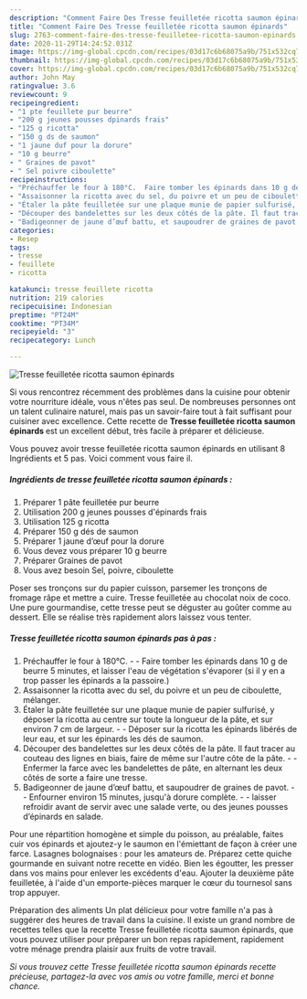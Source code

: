 ```yaml
---
description: "Comment Faire Des Tresse feuilletée ricotta saumon épinards"
title: "Comment Faire Des Tresse feuilletée ricotta saumon épinards"
slug: 2763-comment-faire-des-tresse-feuilletee-ricotta-saumon-epinards
date: 2020-11-29T14:24:52.031Z
image: https://img-global.cpcdn.com/recipes/03d17c6b68075a9b/751x532cq70/tresse-feuilletee-ricotta-saumon-epinards-photo-principale-de-la-recette.jpg
thumbnail: https://img-global.cpcdn.com/recipes/03d17c6b68075a9b/751x532cq70/tresse-feuilletee-ricotta-saumon-epinards-photo-principale-de-la-recette.jpg
cover: https://img-global.cpcdn.com/recipes/03d17c6b68075a9b/751x532cq70/tresse-feuilletee-ricotta-saumon-epinards-photo-principale-de-la-recette.jpg
author: John May
ratingvalue: 3.6
reviewcount: 9
recipeingredient:
- "1 pte feuillete pur beurre"
- "200 g jeunes pousses dpinards frais"
- "125 g ricotta"
- "150 g ds de saumon"
- "1 jaune duf pour la dorure"
- "10 g beurre"
- " Graines de pavot"
- " Sel poivre ciboulette"
recipeinstructions:
- "Préchauffer le four à 180°C.  Faire tomber les épinards dans 10 g de beurre 5 minutes, et laisser l&#39;eau de végétation s&#39;évaporer (si il y en a trop passer les épinards a la passoire.)"
- "Assaisonner la ricotta avec du sel, du poivre et un peu de ciboulette, mélanger."
- "Étaler la pâte feuilletée sur une plaque munie de papier sulfurisé, y déposer la ricotta au centre sur toute la longueur de la pâte, et sur environ 7 cm de largeur.  Déposer sur la ricotta les épinards libérés de leur eau, et sur les épinards les dés de saumon."
- "Découper des bandelettes sur les deux côtés de la pâte. Il faut tracer au couteau des lignes en biais, faire de même sur l&#39;autre côte de la pâte.  Enfermer la farce avec les bandelettes de pâte, en alternant les deux côtés de sorte a faire une tresse."
- "Badigeonner de jaune d’œuf battu, et saupoudrer de graines de pavot.  Enfourner environ 15 minutes, jusqu&#39;à dorure complète.  laisser refroidir avant de servir avec une salade verte, ou des jeunes pousses d’épinards en salade."
categories:
- Resep
tags:
- tresse
- feuillete
- ricotta

katakunci: tresse feuillete ricotta 
nutrition: 219 calories
recipecuisine: Indonesian
preptime: "PT24M"
cooktime: "PT34M"
recipeyield: "3"
recipecategory: Lunch

---
```



![Tresse feuilletée ricotta saumon épinards](https://img-global.cpcdn.com/recipes/03d17c6b68075a9b/751x532cq70/tresse-feuilletee-ricotta-saumon-epinards-photo-principale-de-la-recette.jpg)

Si vous rencontrez récemment des problèmes dans la cuisine pour obtenir votre nourriture idéale, vous n'êtes pas seul. De nombreuses personnes ont un talent culinaire naturel, mais pas un savoir-faire tout à fait suffisant pour cuisiner avec excellence. Cette recette de <strong> Tresse feuilletée ricotta saumon épinards </strong> est un excellent début, très facile à préparer et délicieuse.

<!--inarticleads1-->

Vous pouvez avoir tresse feuilletée ricotta saumon épinards en utilisant 8 Ingrédients et 5 pas. Voici comment vous faire il.

##### Ingrédients de tresse feuilletée ricotta saumon épinards :

1. Préparer 1 pâte feuilletée pur beurre
1. Utilisation 200 g jeunes pousses d&#39;épinards frais
1. Utilisation 125 g ricotta
1. Préparer 150 g dés de saumon
1. Préparer 1 jaune d’œuf pour la dorure
1. Vous devez vous préparer 10 g beurre
1. Préparer  Graines de pavot
1. Vous avez besoin  Sel, poivre, ciboulette


Poser ses tronçons sur du papier cuisson, parsemer les tronçons de fromage râpe et mettre a cuire. Tresse feuilletée au chocolat noix de coco. Une pure gourmandise, cette tresse peut se déguster au goûter comme au dessert. Elle se réalise très rapidement alors laissez vous tenter. 

<!--inarticleads2-->

##### Tresse feuilletée ricotta saumon épinards pas à pas :

1. Préchauffer le four à 180°C. -  - Faire tomber les épinards dans 10 g de beurre 5 minutes, et laisser l&#39;eau de végétation s&#39;évaporer (si il y en a trop passer les épinards a la passoire.)
1. Assaisonner la ricotta avec du sel, du poivre et un peu de ciboulette, mélanger.
1. Étaler la pâte feuilletée sur une plaque munie de papier sulfurisé, y déposer la ricotta au centre sur toute la longueur de la pâte, et sur environ 7 cm de largeur. -  - Déposer sur la ricotta les épinards libérés de leur eau, et sur les épinards les dés de saumon.
1. Découper des bandelettes sur les deux côtés de la pâte. Il faut tracer au couteau des lignes en biais, faire de même sur l&#39;autre côte de la pâte. -  - Enfermer la farce avec les bandelettes de pâte, en alternant les deux côtés de sorte a faire une tresse.
1. Badigeonner de jaune d’œuf battu, et saupoudrer de graines de pavot. -  - Enfourner environ 15 minutes, jusqu&#39;à dorure complète. -  - laisser refroidir avant de servir avec une salade verte, ou des jeunes pousses d’épinards en salade.


Pour une répartition homogène et simple du poisson, au préalable, faites cuir vos épinards et ajoutez-y le saumon en l&#39;émiettant de façon à créer une farce. Lasagnes bolognaises : pour les amateurs de. Préparez cette quiche gourmande en suivant notre recette en vidéo. Bien les égoutter, les presser dans vos mains pour enlever les excédents d&#39;eau. Ajouter la deuxième pâte feuilletée, à l&#39;aide d&#39;un emporte-pièces marquer le cœur du tournesol sans trop appuyer. 

<!--inarticleads1-->

<p>
Préparation des aliments Un plat délicieux pour votre famille n'a pas à suggérer des heures de travail dans la cuisine. Il existe un grand nombre de recettes telles que la recette Tresse feuilletée ricotta saumon épinards, que vous pouvez utiliser pour préparer un bon repas rapidement, rapidement votre ménage prendra plaisir aux fruits de votre travail.
</p>

<p>
<i>Si vous trouvez cette Tresse feuilletée ricotta saumon épinards recette précieuse, partagez-la avec vos amis ou votre famille, merci et bonne chance.</i>
</p>
